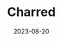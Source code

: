 ---
layout: comic
date: 2023-08-20
title: Charred
categories: page
number: 23
permalink: /read/23
image: /pages/rm_023.webp
---